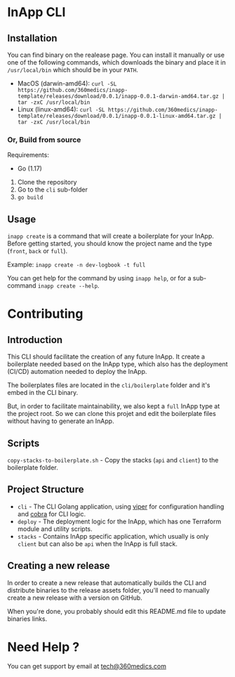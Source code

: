 # InApp CLI

## Installation

You can find binary on the realease page. You can install it manually or use one of the following commands, which downloads the binary and place it in `/usr/local/bin` which should be in your `PATH`.

- MacOS (darwin-amd64): `curl -SL https://github.com/360medics/inapp-template/releases/download/0.0.1/inapp-0.0.1-darwin-amd64.tar.gz | tar -zxC /usr/local/bin`
- Linux (linux-amd64): `curl -SL https://github.com/360medics/inapp-template/releases/download/0.0.1/inapp-0.0.1-linux-amd64.tar.gz | tar -zxC /usr/local/bin`

### Or, Build from source

Requirements:

- Go (1.17)

1. Clone the repository
2. Go to the `cli` sub-folder
3. `go build`

## Usage

`inapp create` is a command that will create a boilerplate for your InApp. Before getting started, you should know the project name and the type (`front`, `back` or `full`).

Example: `inapp create -n dev-logbook -t full`

You can get help for the command by using `inapp help`, or for a sub-command `inapp create --help`.

# Contributing

## Introduction

This CLI should facilitate the creation of any future InApp. It create a boilerplate needed based on the InApp type, which also has the deployment (CI/CD) automation needed to deploy the InApp.

The boilerplates files are located in the `cli/boilerplate` folder and it's embed in the CLI binary.

But, in order to facilitate maintainability, we also kept a `full` InApp type at the project root. So we can clone this projet and edit the boilerplate files without having to generate an InApp.

## Scripts

`copy-stacks-to-boilerplate.sh` - Copy the stacks (`api` and `client`) to the boilerplate folder.

## Project Structure

- `cli` - The CLI Golang application, using [viper](https://github.com/spf13/viper) for configuration handling and [cobra](https://github.com/spf13/cobra) for CLI logic.
- `deploy` - The deployment logic for the InApp, which has one Terraform module and utility scripts.
- `stacks` - Contains InApp specific application, which usually is only `client` but can also be `api` when the InApp is full stack.

## Creating a new release

In order to create a new release that automatically builds the CLI and distribute binaries to the release assets folder, you'll need to manually create a new release with a version on GitHub.

When you're done, you probably should edit this README.md file to update binaries links.

# Need Help ?

You can get support by email at [tech@360medics.com](mailto:tech@360medics.com)
